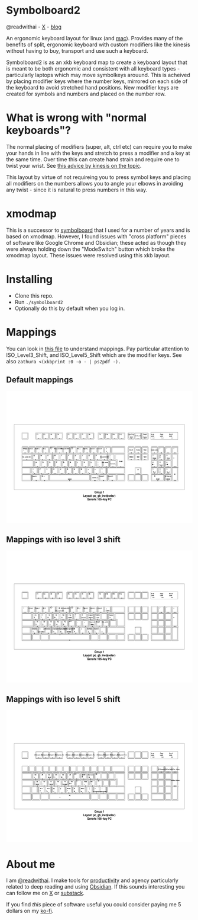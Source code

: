 # Symbolboard2
@readwithai - [X](https://x.com/reawithai) - [blog](https://readwithai.substack.com)

An ergonomic keyboard layout for linux (and [mac](https://github.com/talwrii/symbolboard-mac)).
Provides many of the benefits of split, ergonomic keyboard with custom modifiers like the kinesis without having to buy, transport and use such a keyboard.

Symbolboard2 is as an xkb keyboard map to create a keyboard layout that is meant to be both ergonomic and consistent with all keyboard types -  particularly laptops which may move symbolkeys arouund.
This is acheived by placing modifier keys where the number keys, mirrored on each side of the keyboard to avoid stretched hand positions. New modifier keys are created for symbols and numbers and placed on the number row.

# What is wrong with "normal keyboards"?
The normal placing of modifiers (super, alt, ctrl etc) can require you to make your hands in line with the keys and stretch to press a modifier and a key at the same time. Over time this can create hand strain and require one to twist your wrist. See [this advice by kinesis on the topic](https://kinesis-ergo.com/split-keyboards/).

This layout by virtue of not requireing you to press symbol keys and placing all modifiers on the numbers allows you to angle your elbows in avoiding any twist - since it is natural to press numbers in this way.


# xmodmap
This is a successor to [symbolboard](https://github.com/talwrii/symbolboard) that I used for a number of years and is based on xmodmap. However, I found issues with "cross platform" pieces of software like Google Chrome and Obsidian; these acted as though they were always holding down the "ModeSwitch" button which broke the xmodmap layout. These issues were resolved using this xkb layout.

# Installing

* Clone this repo.
* Run `./symbolboard2`
* Optionally do this by default when you log in.

# Mappings

You can look in [this file](./symbolboard) to understand mappings.
Pay particular attention to ISO_Level3_Shift, and ISO_Level5_Shift which are the modifier keys.
See also `zathura <(xkbprint :0 -o - | ps2pdf -).`

## Default mappings
![Default mappings](level1.png)

## Mappings with iso level 3 shift
![Default mappings](level3.png)

## Mappings with iso level 5 shift
![Default mappings](level5.png)


# About me 
I am [@readwithai](https://x.com/readwithai). I make tools for [productivity](https://readwithai.substack.com/p/obsidian-plugin-repl) and agency particularly related to deep reading and using [Obsidian](https://readwithai.substack.com/p/what-exactly-is-obsidian). If this sounds interesting you can follow me on [X](https://x.com/readwithai) or [substack](https://readwithai.substack.com). 

If you find *this* piece of software useful you could consider paying me 5 dollars on my [ko-fi](https://ko-fi.com/readwithai).
